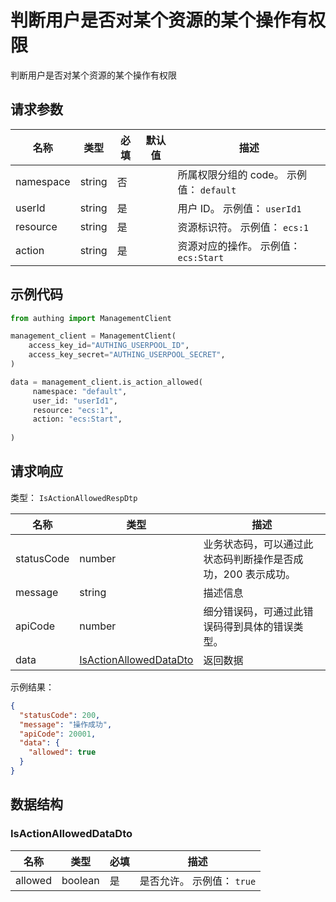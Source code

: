 # 判断用户是否对某个资源的某个操作有权限

<!--
  警告⚠️：
  不要直接修改该文档，
  https://github.com/Authing/authing-docs-factory
  使用该项目进行生成
-->

<LastUpdated />

判断用户是否对某个资源的某个操作有权限

## 请求参数

| 名称 | 类型 | 必填 | 默认值 | 描述 |
| ---- | ---- | ---- | ---- | ---- |
| namespace | string | 否 |  | 所属权限分组的 code。 示例值： `default` |
| userId | string | 是 |  | 用户 ID。 示例值： `userId1` |
| resource | string | 是 |  | 资源标识符。 示例值： `ecs:1` |
| action | string | 是 |  | 资源对应的操作。 示例值： `ecs:Start` |


## 示例代码

```py
from authing import ManagementClient

management_client = ManagementClient(
    access_key_id="AUTHING_USERPOOL_ID",
    access_key_secret="AUTHING_USERPOOL_SECRET",
)

data = management_client.is_action_allowed(
     namespace: "default",
     user_id: "userId1",
     resource: "ecs:1",
     action: "ecs:Start",
  
)
```



## 请求响应

类型： `IsActionAllowedRespDtp`

| 名称 | 类型 | 描述 |
| ---- | ---- | ---- |
| statusCode | number | 业务状态码，可以通过此状态码判断操作是否成功，200 表示成功。 |
| message | string | 描述信息 |
| apiCode | number | 细分错误码，可通过此错误码得到具体的错误类型。 |
| data | <a href="#IsActionAllowedDataDto">IsActionAllowedDataDto</a> | 返回数据 |



示例结果：

```json
{
  "statusCode": 200,
  "message": "操作成功",
  "apiCode": 20001,
  "data": {
    "allowed": true
  }
}
```

## 数据结构


### <a id="IsActionAllowedDataDto"></a> IsActionAllowedDataDto

| 名称 | 类型 | 必填 | 描述 |
| ---- |  ---- | ---- | ---- |
| allowed | boolean | 是 | 是否允许。 示例值： `true`  |


